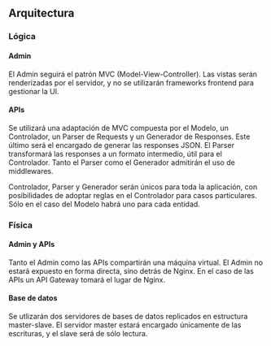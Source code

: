 ## Arquitectura

### Lógica

#### Admin

El Admin seguirá el patrón MVC (Model-View-Controller). Las vistas serán renderizadas por el servidor, y no se utilizarán frameworks frontend para gestionar la UI.

#### APIs

Se utilizará una adaptación de MVC compuesta por el Modelo, un Controlador, un Parser de Requests y un Generador de Responses. Este último será el encargado de generar las responses JSON. El Parser transformará las responses a un formato intermedio, útil para el Controlador. Tanto el Parser como el Generador admitirán el uso de middlewares.

Controlador, Parser y Generador serán únicos para toda la aplicación, con posibilidades de adoptar reglas en el Controlador para casos particulares. Sólo en el caso del Modelo habrá uno para cada entidad.

### Física

#### Admin y APIs

Tanto el Admin como las APIs compartirán una máquina virtual. El Admin no estará expuesto en forma directa, sino detrás de Nginx. En el caso de las APIs un API Gateway tomará el lugar de Nginx.

#### Base de datos

Se utlizarán dos servidores de bases de datos replicados en estructura master-slave. El servidor master estará encargado únicamente de las escrituras, y el slave será de sólo lectura.
